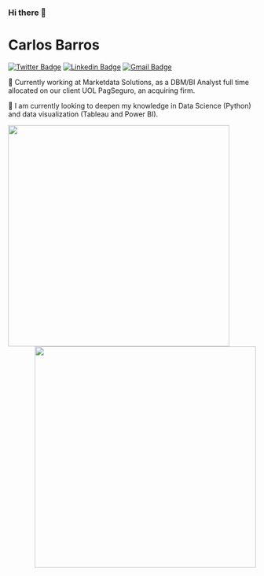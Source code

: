 ### Hi there 👋

# Carlos Barros

[![Twitter Badge](https://img.shields.io/badge/-@casbjunior-1DA1F2?style=flat-square&labelColor=1DA1F2&logo=twitter&logoColor=white&link=https://twitter.com/casbjunior)](https://twitter.com/casbjunior) 
[![Linkedin Badge](https://img.shields.io/badge/-Carlos%20Barros-2867B2?style=flat-square&logo=Linkedin&logoColor=white&link=https://www.linkedin.com/in/casbjr/)](https://www.linkedin.com/in/casbjr/) 
[![Gmail Badge](https://img.shields.io/badge/-casbjr1@gmail.com-c71610?style=flat-square&logo=Gmail&logoColor=white&link=mailto:casbjr1@gmail.com)](mailto:casbjr1@gmail.com)

🔭 Currently working at Marketdata Solutions, as a DBM/BI Analyst full time allocated on our client UOL PagSeguro, an acquiring firm. 

🌱 I am currently looking to deepen my knowledge in Data Science (Python) and data visualization (Tableau and Power BI).

<img width="450px" align="left" src="https://github-readme-stats.vercel.app/api?username=casbjr&theme=merko" />

<img width="450px" align="right" src="https://github-readme-stats.vercel.app/api/top-langs/?username=casbjr&hide=html&layout=compact&theme=merko" />
